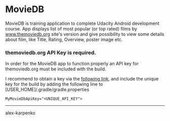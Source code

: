 MovieDB
========

MovieDB is training application to complete Udacity Android development course. App displays list of most popular (or top rated) films by www.themoviedb.org site's version and give possibility to view some details about film, like Title, Rating, Overview, poster image etc.

### themoviedb.org API Key is required.

In order for the MovieDB app to function properly an API key for themoviedb.org must be included with the build.

I recommend to obtain a key via the [following link](https://www.themoviedb.org/documentation/api), and include the unique key for the build by adding the following line to [USER_HOME]/.gradle/gradle.properties

`MyMovieDbApiKey="<UNIQUE_API_KEY">`

---
alex-karpenko
